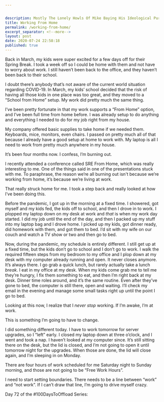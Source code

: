 ```yaml
---


description: Mostly The Lonely Howls Of Mike Baying His Ideological Purity At The Moon
title: Working From Home
permalink: /working-from-home/
excerpt_separator: <!--more-->
layout: post
date: 2020-07-24 22:58:18
published: true
---
```


Back in March, my kids were super excited for a few days off for their Spring Break. I took a week off so I could be home with them and not have to worry about work. I still haven’t been back to the office, and they haven’t been back to their school.

<!--more-->

I doubt there’s anybody that’s not aware of the current world situation regarding COVID-19. In March, my kids’ school decided that the risk of having all those kids in one place was too great, and they moved to a “School from Home” setup. My work did pretty much the same thing.

I’ve been pretty fortunate in that my work supports a “From Home” option, and I’ve been full time from home before. I was already setup to do anything and everything I needed to do for my job right from my house.

My company offered basic supplies to take home if we needed them. Keyboards, mice, monitors, even chairs. I passed on pretty much all of that because I already have a good setup at home to work with. My laptop is all I need to work from pretty much anywhere in my house.

It’s been four months now. I confess, I’m burning out. 

I recently attended a conference called SRE From Home, which was really interesting to me. One of the things said in one of the presentations stuck with me. To paraphrase, the reason we’re all burning out isn't because we’re working from home, it’s because we’re living at work.

That really struck home for me. I took a step back and really looked at how I’ve been doing this. 

Before the pandemic, I got up in the morning at a fixed time. I showered, got myself and my kids fed, the kids off to school, and then I drove in to work. I plopped my laptop down on my desk at work and *that* is when my work day started. I did my job until the end of the day, and then I packed up my stuff into my laptop bag and I drove home. I picked up my kids, got dinner ready, did homework with them, and got them to bed. I’d sit with my wife on our couch and watch a TV show or two and then go to bed.

Now, during the pandemic, my schedule is entirely different. I still get up at a fixed time, but the kids don’t go to school and I don’t go to work. I walk the required fifteen steps from my bedroom to my office and I plop down at my desk with my computer already running and open. It never closes anymore. It’s always there. I go grab a quick lunch, but rarely actually take a lunch *break*. I eat in my office at my desk. When my kids come grab me to tell me they’re hungry, I fix them something to eat, and then I’m right back at my desk. Dinner time roles around, and it’s the same routine. Even after they’ve gone to bed, the computer is still there, open and waiting. I’ll check my email in the evening and manage some small tasks right up until the point I go to bed.

Looking at this now, I realize that I *never stop* working. If I’m awake, I’m at work.

This is something I’m going to have to change. 

I did something different today. I have to work tomorrow for server upgrades, so I “left” early. I closed my laptop down at three o’clock, and I went and took a nap. I haven’t looked at my computer since. It’s still sitting there on the desk, but the lid is closed, and I’m not going to open it until tomorrow night for the upgrades. When those are done, the lid will close again, and I’m sleeping in on Monday.

There are four hours of work scheduled for me Saturday night to Sunday morning, and those are not going to be “Free Work Hours”. 

I need to start setting boundaries. There needs to be a line between “work” and “not work”. If I can’t draw that line, I’m going to drive myself crazy.

Day 72 of the #100DaysToOffload Series: